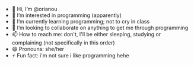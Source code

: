 - 👋 Hi, I’m @orianou
- 👀 I’m interested in programming (apparently)
- 🌱 I’m currently learning programming; not to cry in class
- 💞️ I’m looking to collaborate on anything to get me through programming
- 📫 How to reach me: don't, I'll be either sleeping, studying or complaining (not specifically in this order)
- 😄 Pronouns: she/her
- ⚡ Fun fact: i'm not sure i like programming hehe

<!---
orianou/orianou is a ✨ special ✨ repository because its `README.md` (this file) appears on your GitHub profile.
You can click the Preview link to take a look at your changes.
--->
